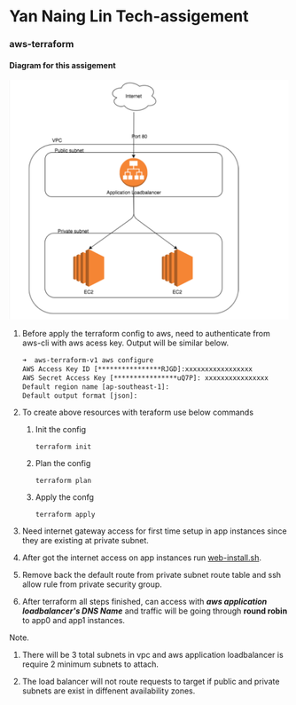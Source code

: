 # Yan Naing Lin Tech-assigement
### aws-terraform
#### Diagram for this assigement
![aws-diagram](./images/aws-terraform-diagram.png)

1. Before apply the terraform config to aws, need to authenticate from aws-cli with aws acess key. Output will be similar below.
    ```
    ➜  aws-terraform-v1 aws configure
    AWS Access Key ID [****************RJGD]:xxxxxxxxxxxxxxxxx
    AWS Secret Access Key [****************uQ7P]: xxxxxxxxxxxxxxxx
    Default region name [ap-southeast-1]: 
    Default output format [json]: 
    ```

2. To create above resources with teraform use below commands
    1. Init the config
        ```
        terraform init
        ```
    2. Plan the config
        ```
        terraform plan
        ```
    3. Apply the confg
        ```
        terraform apply
        ```
3. Need internet gateway access for first time setup in app instances since they are existing at private subnet.

4. After got the internet access on app instances run [web-install.sh](./web-install.sh).

5. Remove back the default route from private subnet route table and ssh allow rule from private security group.

6. After terraform all steps finished, can access with ***aws application loadbalancer's DNS Name*** and traffic will be going through **round robin** to app0 and app1 instances.

Note.
1. There will be 3 total subnets in vpc and aws application loadbalancer is require 2 minimum subnets to attach.

2.  The load balancer will not route requests to target if public and private subnets are exist in diffenent availability zones.


